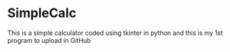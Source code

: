# SimpleCalc
This is a simple calculator coded using tkinter in python and this is my 1st program to upload in GitHub
